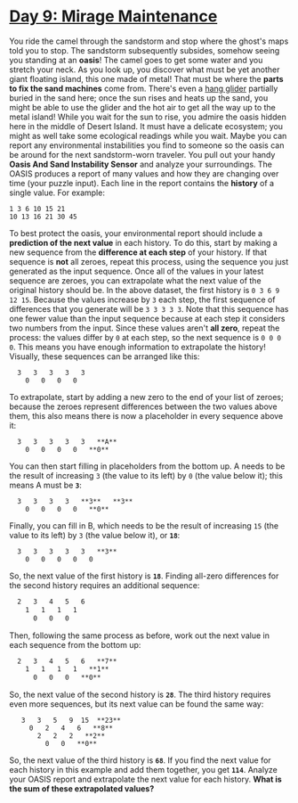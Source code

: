 # [Day 9: Mirage Maintenance](https://adventofcode.com/2023/day/09)
You ride the camel through the sandstorm and stop where the ghost's maps told you to stop. The sandstorm subsequently subsides, somehow seeing you standing at an **oasis**!
The camel goes to get some water and you stretch your neck. As you look up, you discover what must be yet another giant floating island, this one made of metal! That must be where the **parts to fix the sand machines** come from.
There's even a [hang glider](https://en.wikipedia.org/wiki/Hang_gliding) partially buried in the sand here; once the sun rises and heats up the sand, you might be able to use the glider and the hot air to get all the way up to the metal island!
While you wait for the sun to rise, you admire the oasis hidden here in the middle of Desert Island. It must have a delicate ecosystem; you might as well take some ecological readings while you wait. Maybe you can report any environmental instabilities you find to someone so the oasis can be around for the next sandstorm-worn traveler.
You pull out your handy **Oasis And Sand Instability Sensor** and analyze your surroundings. The OASIS produces a report of many values and how they are changing over time (your puzzle input). Each line in the report contains the **history** of a single value. For example:
```0 3 6 9 12 15
1 3 6 10 15 21
10 13 16 21 30 45
```
To best protect the oasis, your environmental report should include a **prediction of the next value** in each history. To do this, start by making a new sequence from the **difference at each step** of your history. If that sequence is **not** all zeroes, repeat this process, using the sequence you just generated as the input sequence. Once all of the values in your latest sequence are zeroes, you can extrapolate what the next value of the original history should be.
In the above dataset, the first history is `0 3 6 9 12 15`. Because the values increase by `3` each step, the first sequence of differences that you generate will be `3 3 3 3 3`. Note that this sequence has one fewer value than the input sequence because at each step it considers two numbers from the input. Since these values aren't **all zero**, repeat the process: the values differ by `0` at each step, so the next sequence is `0 0 0 0`. This means you have enough information to extrapolate the history! Visually, these sequences can be arranged like this:
```0   3   6   9  12  15
  3   3   3   3   3
    0   0   0   0
```
To extrapolate, start by adding a new zero to the end of your list of zeroes; because the zeroes represent differences between the two values above them, this also means there is now a placeholder in every sequence above it:
```0   3   6   9  12  15   **B**
  3   3   3   3   3   **A**
    0   0   0   0   **0**
```
You can then start filling in placeholders from the bottom up. A needs to be the result of increasing `3` (the value to its left) by `0` (the value below it); this means A must be **`3`**:
```0   3   6   9  12  15   B
  3   3   3   3   **3**   **3**
    0   0   0   0   **0**
```
Finally, you can fill in B, which needs to be the result of increasing `15` (the value to its left) by `3` (the value below it), or **`18`**:
```0   3   6   9  12  **15**  **18**
  3   3   3   3   3   **3**
    0   0   0   0   0
```
So, the next value of the first history is **`18`**.
Finding all-zero differences for the second history requires an additional sequence:
```1   3   6  10  15  21
  2   3   4   5   6
    1   1   1   1
      0   0   0
```
Then, following the same process as before, work out the next value in each sequence from the bottom up:
```1   3   6  10  15  21  **28**
  2   3   4   5   6   **7**
    1   1   1   1   **1**
      0   0   0   **0**
```
So, the next value of the second history is **`28`**.
The third history requires even more sequences, but its next value can be found the same way:
```10  13  16  21  30  45  **68**
   3   3   5   9  15  **23**
     0   2   4   6   **8**
       2   2   2   **2**
         0   0   **0**
```
So, the next value of the third history is **`68`**.
If you find the next value for each history in this example and add them together, you get **`114`**.
Analyze your OASIS report and extrapolate the next value for each history. **What is the sum of these extrapolated values?**

